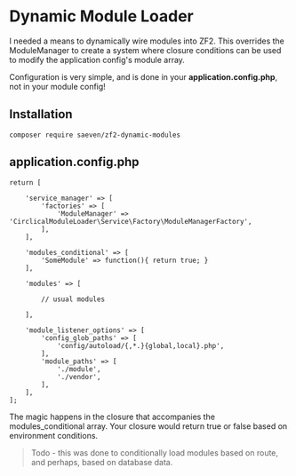 # Dynamic Module Loader

I needed a means to dynamically wire modules into ZF2.  This overrides the ModuleManager to create a system where closure conditions can be used to modify the application config's module array.

Configuration is very simple, and is done in your **application.config.php**, not in your module config!

## Installation

```
composer require saeven/zf2-dynamic-modules
```


## application.config.php

```
return [

    'service_manager' => [
        'factories' => [
            'ModuleManager' => 'CirclicalModuleLoader\Service\Factory\ModuleManagerFactory',
        ],
    ],

    'modules_conditional' => [
        'SomeModule' => function(){ return true; }
    ],

    'modules' => [

        // usual modules

    ],

    'module_listener_options' => [
        'config_glob_paths' => [
            'config/autoload/{,*.}{global,local}.php',
        ],
        'module_paths' => [
            './module',
            './vendor',
        ],
    ],
];
```

The magic happens in the closure that accompanies the modules_conditional array.  Your closure would return true or false based on environment conditions.

> Todo - this was done to conditionally load modules based on route, and perhaps, based on database data.